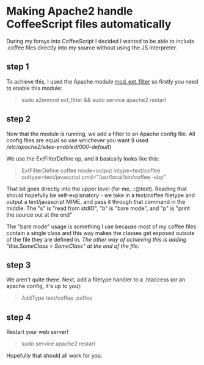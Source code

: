 # Making Apache2 handle **CoffeeScript** files automatically

During my forays into CoffeeScript I decided I wanted to be able to include .coffee
files directly into my source without using the JS interpreter.

## step 1
To achieve this, I used the Apache module [mod_ext_filter](http://httpd.apache.org/docs/current/mod/mod_ext_filter.html) so firstly you need to
enable this module:
> sudo a2enmod ext_filter && sudo service apache2 restart

## step 2
Now that the module is running, we add a filter to an Apache config file. All config
files are equal so use whichever you want (I used */etc/apache2/sites-enabled/000-default*)

We use the ExtFilterDefine op, and it basically looks like this:
> ExtFilterDefine coffee mode=output intype=text/coffee outtype=text/javascript cmd="/usr/local/bin/coffee -sbp"

That bit goes directly into the upper level (for me, <VirtualHost>::@text). Reading that should hopefully be
self-explanatory - we take in a text/coffee filetype and output a text/javascript MIME, and pass it through
that command in the middle. The "s" is "read from stdIO", "b" is "bare mode", and "p" is "print the source out at the end"

The "bare mode" usage is something I use because most of my coffee files contain a single class and this way makes the classes 
get exposed outside of the file they are defined in. *The other way of achieving this is adding "this.SomeClass = SomeClass" at the end of the file.*

## step 3
We aren't quite there. Next, add a filetype handler to a .htaccess (or an apache config, it's up to you):
> AddType text/coffee .coffee

## step 4
Restart your web server!
> sudo service apache2 restart

Hopefully that should all work for you.
